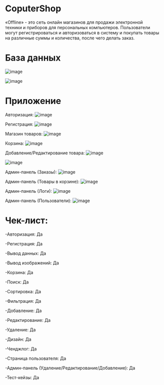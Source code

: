# CoputerShop

«Offline» - это сеть онлайн магазинов для продажи электронной техники и приборов для персональных компьютеров. Пользователи могут регистрироваться и авторизоваться в систему и покупать товары на различные суммы и количества, после чего делать заказ.

# База данных

![image](https://github.com/user-attachments/assets/64609b0a-21e1-47e7-bc09-2ff362fd0bda)

![image](https://github.com/user-attachments/assets/f4cbb0e3-7fcf-4677-8a1f-78daed455132)

# Приложение

Авторизация:
![image](https://github.com/user-attachments/assets/085631c8-e3bf-4137-bf51-7743547820ea)

Регистрация:
![image](https://github.com/user-attachments/assets/793b39b7-837c-46b4-bb33-2479b75d7802)

Магазин товаров:
![image](https://github.com/user-attachments/assets/76711d61-d9a2-4789-b808-25d172139e86)

Корзина:
![image](https://github.com/user-attachments/assets/771499a2-eb03-49dc-b33b-84c95399e498)

Добавление/Редактирование товара:
![image](https://github.com/user-attachments/assets/d569ef81-1dce-49ad-9f62-c98c9d4c28e6)

![image](https://github.com/user-attachments/assets/ccbb976e-e0e4-489c-8b40-e411d9523d69)

Админ-панель (Заказы):
![image](https://github.com/user-attachments/assets/894e5c8d-d879-4de8-80fd-93b2b34b830c)

Админ-панель (Товары в корзине):
![image](https://github.com/user-attachments/assets/76667817-3f2f-4135-bf44-f9be01b83d32)

Админ-панель (Логи):
![image](https://github.com/user-attachments/assets/9faae79b-88d4-4d3a-9688-475e4eb90a36)

Админ-панель (Пользователи):
![image](https://github.com/user-attachments/assets/28e74b1d-ea08-4644-84ef-9e52f34db738)

# Чек-лист:

-Авторизация: Да

-Регистрация: Да

-Вывод данных: Да

-Вывод изображений: Да

-Корзина: Да

-Поиск: Да

-Сортировка: Да

-Фильтрация: Да

-Добавление: Да

-Редактирование: Да

-Удаление: Да

-Дизайн: Да

-Ченджлог: Да

-Страница пользователя: Да

-Админ-панель (Удаление/Редактирование/Добавление): Да

-Тест-кейзы: Да
